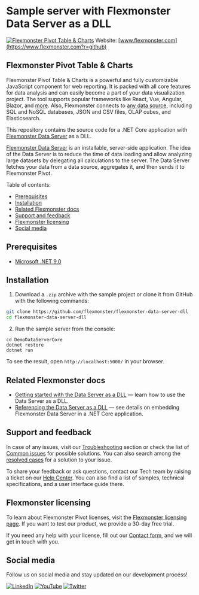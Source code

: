 # Sample server with Flexmonster Data Server as a DLL
[![Flexmonster Pivot Table & Charts](https://cdn.flexmonster.com/landing.png)](https://www.flexmonster.com?r=github)
Website: [www.flexmonster.com](https://www.flexmonster.com?r=github)

## Flexmonster Pivot Table & Charts

Flexmonster Pivot Table & Charts is a powerful and fully customizable JavaScript component for web reporting. It is packed with all core features for data analysis and can easily become a part of your data visualization project. The tool supports popular frameworks like React, Vue, Angular, Blazor, and [more](https://www.flexmonster.com/doc/available-tutorials-integration?r=github). Also, Flexmonster connects to [any data source](https://www.flexmonster.com/doc/supported-data-sources?r=github), including SQL and NoSQL databases, JSON and CSV files, OLAP cubes, and Elasticsearch.

This repository contains the source code for a .NET Core application with [Flexmonster Data Server](https://www.flexmonster.com/doc/getting-started-with-data-server?r=github) as a DLL.

[Flexmonster Data Server](https://www.flexmonster.com/doc/intro-to-flexmonster-data-server?r=github) is an installable, server-side application. The idea of the Data Server is to reduce the time of data loading and allow analyzing large datasets by delegating all calculations to the server. The Data Server fetches your data from a data source, aggregates it, and then sends it to Flexmonster Pivot.

Table of contents:

- [Prerequisites](#prerequisites)
- [Installation](#installation)
- [Related Flexmonster docs](#related-flexmonster-docs)
- [Support and feedback](#support-and-feedback)
- [Flexmonster licensing](#flexmonster-licensing)
- [Social media](#social-media)

## Prerequisites

- [Microsoft .NET 9.0](https://dotnet.microsoft.com/en-us/download)

## Installation

1. Download a `.zip` archive with the sample project or clone it from GitHub with the following commands:

```bash
git clone https://github.com/flexmonster/flexmonster-data-server-dll
cd flexmonster-data-server-dll
```
  
2. Run the sample server from the console:

```
cd DemoDataServerCore
dotnet restore
dotnet run
``` 

To see the result, open `http://localhost:5000/` in your browser.

## Related Flexmonster docs

- [Getting started with the Data Server as a DLL](https://www.flexmonster.com/doc/getting-started-with-data-server-dll?r=github) — learn how to use the Data Server as a DLL.
- [Referencing the Data Server as a DLL](https://www.flexmonster.com/doc/referencing-data-server-as-dll?r=github) — see details on embedding Flexmonster Data Server in a .NET Core application.

## Support and feedback

In case of any issues, visit our [Troubleshooting](https://www.flexmonster.com/doc/typical-errors?r=github) section or check the list of [Common issues](https://www.flexmonster.com/doc/common-issues-with-the-data-server?r=github) for possible solutions. You can also search among the [resolved cases](https://www.flexmonster.com/technical-support?r=github) for a solution to your issue.

To share your feedback or ask questions, contact our Tech team by raising a ticket on our [Help Center](https://www.flexmonster.com/help-center?r=github). You can also find a list of samples, technical specifications, and a user interface guide there.

## Flexmonster licensing

To learn about Flexmonster Pivot licenses, visit the [Flexmonster licensing page](https://www.flexmonster.com/pivot-table-editions-and-pricing?r=github). 
If you want to test our product, we provide a 30-day free trial.

If you need any help with your license, fill out our [Contact form](https://www.flexmonster.com/contact-our-team?r=github), and we will get in touch with you.

## Social media

Follow us on social media and stay updated on our development process!

[![LinkedIn](https://img.shields.io/badge/LinkedIn-blue?style=for-the-badge&logo=linkedin&logoColor=white)](https://linkedin.com/company/flexmonster) [![YouTube](https://img.shields.io/badge/YouTube-red?style=for-the-badge&logo=youtube&logoColor=white)](https://youtube.com/user/FlexMonsterPivot) [![Twitter](https://img.shields.io/badge/Twitter-blue?style=for-the-badge&logo=twitter&logoColor=white)](https://twitter.com/flexmonster)

